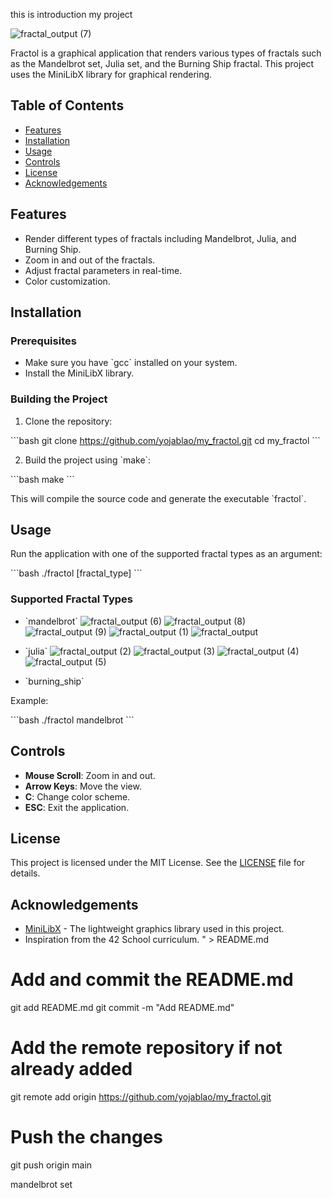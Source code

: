 this is introduction my project

![fractal_output (7)](https://github.com/yojablao/my_fractol/assets/111790283/bb8b3068-d8c7-4c3d-b588-10607821fd57)

Fractol is a graphical application that renders various types of fractals such as the Mandelbrot set, Julia set, and the Burning Ship fractal. This project uses the MiniLibX library for graphical rendering.

## Table of Contents

- [Features](#features)
- [Installation](#installation)
- [Usage](#usage)
- [Controls](#controls)
- [License](#license)
- [Acknowledgements](#acknowledgements)

## Features

- Render different types of fractals including Mandelbrot, Julia, and Burning Ship.
- Zoom in and out of the fractals.
- Adjust fractal parameters in real-time.
- Color customization.

## Installation

### Prerequisites

- Make sure you have \`gcc\` installed on your system.
- Install the MiniLibX library.

### Building the Project

1. Clone the repository:

\`\`\`bash
git clone https://github.com/yojablao/my_fractol.git
cd my_fractol
\`\`\`

2. Build the project using \`make\`:

\`\`\`bash
make
\`\`\`

This will compile the source code and generate the executable \`fractol\`.

## Usage

Run the application with one of the supported fractal types as an argument:

\`\`\`bash
./fractol [fractal_type]
\`\`\`

### Supported Fractal Types

- \`mandelbrot\`
![fractal_output (6)](https://github.com/yojablao/my_fractol/assets/111790283/2a988a1d-a095-4d36-a86e-634d0ac249c9)
![fractal_output (8)](https://github.com/yojablao/my_fractol/assets/111790283/b966c90e-06e1-42cd-9047-1cd83a828f80)
![fractal_output (9)](https://github.com/yojablao/my_fractol/assets/111790283/38499e4c-6a3f-4ab8-9663-786498f1dcd6)
![fractal_output (1)](https://github.com/yojablao/my_fractol/assets/111790283/6d033410-4673-4f56-929f-26db910b4c02)
![fractal_output](https://github.com/yojablao/my_fractol/assets/111790283/c4e6a538-664c-44cd-b608-bd5ab32a18a3)

- \`julia\`
![fractal_output (2)](https://github.com/yojablao/my_fractol/assets/111790283/f9de8b6d-b939-44dd-b18e-842e17d15c45)
![fractal_output (3)](https://github.com/yojablao/my_fractol/assets/111790283/2cd4cbe4-86d3-41a5-862e-ec5887a3e2fb)
![fractal_output (4)](https://github.com/yojablao/my_fractol/assets/111790283/bc985e7a-7440-4593-ad92-98fc2238d6a6)
![fractal_output (5)](https://github.com/yojablao/my_fractol/assets/111790283/08bdf245-fb38-41cf-bb30-b9740271b801)

- \`burning_ship\`

Example:

\`\`\`bash
./fractol mandelbrot
\`\`\`

## Controls

- **Mouse Scroll**: Zoom in and out.
- **Arrow Keys**: Move the view.
- **C**: Change color scheme.
- **ESC**: Exit the application.

## License

This project is licensed under the MIT License. See the [LICENSE](LICENSE) file for details.

## Acknowledgements

- [MiniLibX](https://github.com/qst0/ft_libgfx) - The lightweight graphics library used in this project.
- Inspiration from the 42 School curriculum.
" > README.md

# Add and commit the README.md
git add README.md
git commit -m "Add README.md"

# Add the remote repository if not already added
git remote add origin https://github.com/yojablao/my_fractol.git

# Push the changes
git push origin main

mandelbrot set
